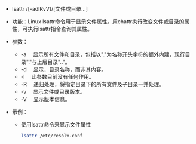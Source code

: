 - lsattr /[-adlRvV]/[文件或目录...]

- 功能：Linux lsattr命令用于显示文件属性。用chattr执行改变文件或目录的属性，可执行lsattr指令查询其属性。

- 参数：

  - -a 　显示所有文件和目录，包括以"."为名称开头字符的额外内建，现行目录"."与上层目录".."。
  - -d 　显示，目录名称，而非其内容。
  - -l 　此参数目前没有任何作用。
  - -R 　递归处理，将指定目录下的所有文件及子目录一并处理。
  - -v 　显示文件或目录版本。
  - -V 　显示版本信息。

- 示例：

  - 使用lsattr命令来显示文件属性

    ```bash
    lsattr /etc/resolv.conf
    ```